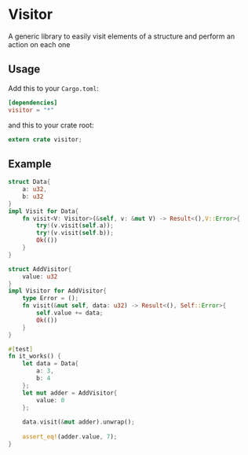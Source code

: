 # Visitor

A generic library to easily visit elements of a structure and perform an action on each one

## Usage

Add this to your `Cargo.toml`:

```toml
[dependencies]
visitor = "*"
```

and this to your crate root:

```rust
extern crate visitor;
```

## Example

```rust
struct Data{
	a: u32,
	b: u32
}
impl Visit for Data{
	fn visit<V: Visitor>(&self, v: &mut V) -> Result<(),V::Error>{
		try!(v.visit(self.a));
		try!(v.visit(self.b));
		Ok(())
	}
}

struct AddVisitor{
	value: u32
}
impl Visitor for AddVisitor{
	type Error = ();
	fn visit(&mut self, data: u32) -> Result<(), Self::Error>{
		self.value += data;
		Ok(())
	}
}

#[test]
fn it_works() {
	let data = Data{
		a: 3,
		b: 4
	};
	let mut adder = AddVisitor{
		value: 0
	};
	
	data.visit(&mut adder).unwrap();
	
	assert_eq!(adder.value, 7);
}
```